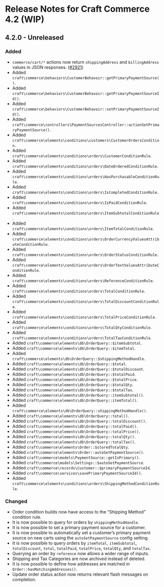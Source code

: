 # Release Notes for Craft Commerce 4.2 (WIP)

## 4.2.0 - Unreleased

### Added
- `commerce/cart/*` actions now return `shippingAddress` and `billingAddress` values in JSON responses. ([#2921](https://github.com/craftcms/commerce/issues/2921))
- Added `craft\commerce\behaviors\CustomerBehavoir::getPrimaryPaymentSource()`.
- Added `craft\commerce\behaviors\CustomerBehavoir::getPrimaryPaymentSourceId()`.
- Added `craft\commerce\behaviors\CustomerBehavoir::setPrimaryPaymentSourceId()`.
- Added `craft\commerce\controllers\PaymentSourcesController::actionSetPrimaryPaymentSource()`.
- Added `craft\commerce\elements\conditions\customers\CustomerOrdersCondition`.
- Added `craft\commerce\elements\conditions\orders\CustomerConditionRule`.
- Added `craft\commerce\elements\conditions\orders\DateOrderedConditionRule`.
- Added `craft\commerce\elements\conditions\orders\HasPurchasableConditionRule`.
- Added `craft\commerce\elements\conditions\orders\IsCompletedConditionRule`.
- Added `craft\commerce\elements\conditions\orders\IsPaidConditionRule`.
- Added `craft\commerce\elements\conditions\orders\ItemSubtotalConditionRule`.
- Added `craft\commerce\elements\conditions\orders\ItemTotalConditionRule`.
- Added `craft\commerce\elements\conditions\orders\OrderCurrencyValuesAttributeConditionRule`.
- Added `craft\commerce\elements\conditions\orders\OrderStatusConditionRule`.
- Added `craft\commerce\elements\conditions\orders\OrderTextValuesAttributeConditionRule`.
- Added `craft\commerce\elements\conditions\orders\ReferenceConditionRule`.
- Added `craft\commerce\elements\conditions\orders\TotalConditionRule`.
- Added `craft\commerce\elements\conditions\orders\TotalDiscountConditionRule`.
- Added `craft\commerce\elements\conditions\orders\TotalPriceConditionRule`.
- Added `craft\commerce\elements\conditions\orders\TotalQtyConditionRule`.
- Added `craft\commerce\elements\conditions\orders\TotalTaxConditionRule`.
- Added `craft\commerce\elements\db\OrderQuery::$itemSubtotal`.
- Added `craft\commerce\elements\db\OrderQuery::$itemTotal`.
- Added `craft\commerce\elements\db\OrderQuery::$shippingMethodHandle`.
- Added `craft\commerce\elements\db\OrderQuery::$total`.
- Added `craft\commerce\elements\db\OrderQuery::$totalDiscount`.
- Added `craft\commerce\elements\db\OrderQuery::$totalPaid`.
- Added `craft\commerce\elements\db\OrderQuery::$totalPrice`.
- Added `craft\commerce\elements\db\OrderQuery::$totalQty`.
- Added `craft\commerce\elements\db\OrderQuery::$totalTax`.
- Added `craft\commerce\elements\db\OrderQuery::itemSubtotal()`.
- Added `craft\commerce\elements\db\OrderQuery::itemTotal()`.
- Added `craft\commerce\elements\db\OrderQuery::shippingMethodHandle()`.
- Added `craft\commerce\elements\db\OrderQuery::total()`.
- Added `craft\commerce\elements\db\OrderQuery::totalDiscount()`.
- Added `craft\commerce\elements\db\OrderQuery::totalPaid()`.
- Added `craft\commerce\elements\db\OrderQuery::totalPrice()`.
- Added `craft\commerce\elements\db\OrderQuery::totalQty()`.
- Added `craft\commerce\elements\db\OrderQuery::totalTax()`.
- Added `craft\commerce\elements\Order::$storedTotalQty`.
- Added `craft\commerce\elements\Order::autoSetPaymentSource()`.
- Added `craft\commerce\models\PaymentSource::getIsPrimary()`.
- Added `craft\commerce\models\Settings::$autoSetPaymentSource`.
- Added `craft\commerce\records\Customer::$primaryPaymentSourceId`.
- Added `craft\commerce\services\savePrimaryPaymentSourceId()`.
- Added `craft\commerce\elements\conditions\orders\ShippingMethodConditionRule`.

### Changed
- Order condition builds now have access to the “Shipping Method” condition rule.
- It is now possible to query for orders by `shippingMethodHandle`.
- It is now possible to set a primary payment source for a customer.
- It is now possible to automatically set a customer’s primary payment source on new carts using the `autoSetPaymentSource` config setting.
- It is now possible to query orders by `itemTotal`, `itemSubtotal`, `totalDiscount`, `total`, `totalPaid`, `totalPrice`, `totalQty`, and `totalTax`.
- Querying an order by `reference` now allows a wider range of inputs.
- Shipping and Tax Categories are now archived instead of deleted.
- It is now possible to define how addresses are matched in `Order::hasMatchingAddresses()`.
- Update order status action now returns relevant flash messages on completion.

